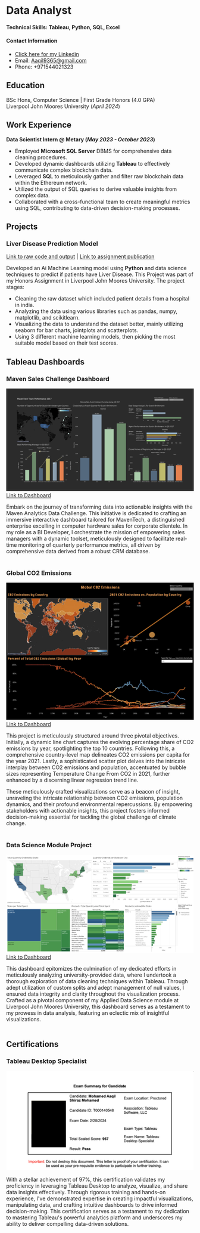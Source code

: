 # Data Analyst

#### Technical Skills: Tableau, Python, SQL, Excel

#### Contact Information

- [Click here for my Linkedin](https://www.linkedin.com/in/aaqilshiraz/) <br>
- Email: Aaqil9365@gmail.com
- Phone: +971544021323

## Education
BSc Hons, Computer Science | First Grade Honors (4.0 GPA) <br>
Liverpool John Moores University (_April 2024_)

## Work Experience
**Data Scientist Intern @ Metary (_May 2023 - October 2023_)**
-	Employed **Microsoft SQL Server** DBMS for comprehensive data cleaning procedures.
-	Developed dynamic dashboards utilizing **Tableau** to effectively communicate complex blockchain data.
-	Leveraged **SQL** to meticulously gather and filter raw blockchain data within the Ethereum network.
-	Utilized the output of SQL queries to derive valuable insights from complex data.
-	Collaborated with a cross-functional team to create meaningful metrics using SQL, contributing to data-driven decision-making processes.

## Projects
### Liver Disease Prediction Model
[Link to raw code and output](https://colab.research.google.com/drive/1sZp8bb4TNp-IHr0HyLazW3MW1n4ORkoR?usp=sharing) |
[Link to assignment publication](https://drive.google.com/file/d/1ryL-yc9SyMxnV-WhVMAqTIo9ipf6qRzG/view?usp=sharing)

Developed an Ai Machine Learning model using **Python** and data science techniques to predict if patients have Liver Disease. This Project was part of my Honors Assignment in Liverpool John Moores University. The project stages:
- Cleaning the raw dataset which included patient details from a hospital in india.
- Analyzing the data using various libraries such as pandas, numpy, matplotlib, and scikitlearn.
- Visualizing the data to understand the dataset better, mainly utilizing seaborn for bar charts, jointplots and scatterplots.
- Using 3 different machine learning models, then picking the most suitable model based on their test scores.

## Tableau Dashboards

### Maven Sales Challenge Dashboard <br>

![maven sales challenge](/assets/img/maven_sales_challenge.jpg) <br>
[Link to Dashboard](https://public.tableau.com/views/SalesPerformancebyQuarter/MavenSalesPerformancebyQuarter?:language=en-US&:sid=&:display_count=n&:origin=viz_share_link) <br>

Embark on the journey of transforming data into actionable insights with the Maven Analytics Data Challenge. This initiative is dedicated to crafting an immersive interactive dashboard tailored for MavenTech, a distinguished enterprise excelling in computer hardware sales for corporate clientele. In my role as a BI Developer, I orchestrate the mission of empowering sales managers with a dynamic toolset, meticulously designed to facilitate real-time monitoring of quarterly performance metrics, all driven by comprehensive data derived from a robust CRM database. <br><br>

### Global CO2 Emissions <br>

![Global CO2 Emissions](/assets/img/Global_CO2_Emissions.jpg) <br>
[Link to Dashboard](https://public.tableau.com/views/GlobalC02Emissions_17114820201530/Dashboard1?:language=en-US&:sid=&:display_count=n&:origin=viz_share_link) <br>

This project is meticulously structured around three pivotal objectives. Initially, a dynamic line chart captures the evolving percentage share of CO2 emissions by year, spotlighting the top 10 countries. Following this, a comprehensive country-level map delineates CO2 emissions per capita for the year 2021. Lastly, a sophisticated scatter plot delves into the intricate interplay between CO2 emissions and population, accentuated by bubble sizes representing Temperature Change From CO2 in 2021, further enhanced by a discerning linear regression trend line.

These meticulously crafted visualizations serve as a beacon of insight, unraveling the intricate relationship between CO2 emissions, population dynamics, and their profound environmental repercussions. By empowering stakeholders with actionable insights, this project fosters informed decision-making essential for tackling the global challenge of climate change. <br><br>

### Data Science Module Project <br>

![Data Science Module Project](/assets/img/Data_Science_Module.jpg) <br>
[Link to Dashboard](https://public.tableau.com/views/XYZBusinessAnalysis_17110368464760/XYZBusinessAnalysis?:language=en-US&:sid=&:display_count=n&:origin=viz_share_link)<br>

This dashboard epitomizes the culmination of my dedicated efforts in meticulously analyzing university-provided data, where I undertook a thorough exploration of data cleaning techniques within Tableau. Through adept utilization of custom splits and adept management of null values, I ensured data integrity and clarity throughout the visualization process. Crafted as a pivotal component of my Applied Data Science module at Liverpool John Moores University, this dashboard serves as a testament to my prowess in data analysis, featuring an eclectic mix of insightful visualizations. <br><br>

## Certifications

### Tableau Desktop Specialist

![Tableau Desktop](/assets/img/tableau_desktop.jpg) <br>

With a stellar achievement of 97%, this certification validates my proficiency in leveraging Tableau Desktop to analyze, visualize, and share data insights effectively. Through rigorous training and hands-on experience, I've demonstrated expertise in creating impactful visualizations, manipulating data, and crafting intuitive dashboards to drive informed decision-making. This certification serves as a testament to my dedication to mastering Tableau's powerful analytics platform and underscores my ability to deliver compelling data-driven solutions.
